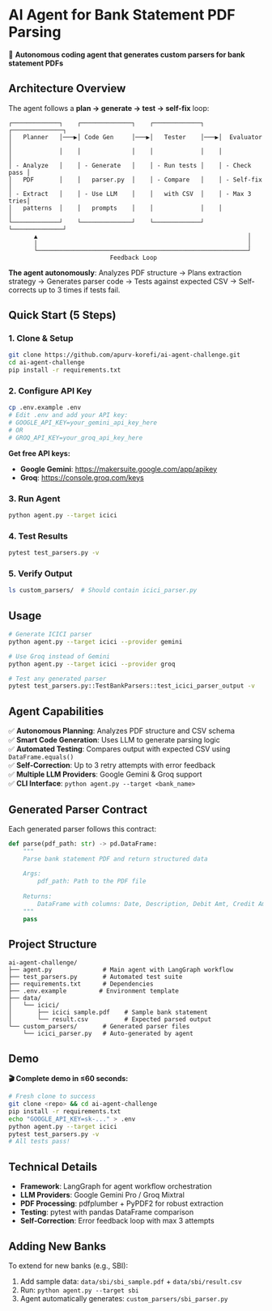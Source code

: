 # AI Agent for Bank Statement PDF Parsing

🤖 **Autonomous coding agent that generates custom parsers for bank statement PDFs**

## Architecture Overview

The agent follows a **plan → generate → test → self-fix** loop:

```
┌─────────────┐    ┌──────────────┐    ┌─────────────┐    ┌──────────────┐
│   Planner   │───▶│ Code Gen     │───▶│   Tester    │───▶│  Evaluator   │
│             │    │              │    │             │    │              │
│ - Analyze   │    │ - Generate   │    │ - Run tests │    │ - Check pass │
│   PDF       │    │   parser.py  │    │ - Compare   │    │ - Self-fix   │
│ - Extract   │    │ - Use LLM    │    │   with CSV  │    │ - Max 3 tries│
│   patterns  │    │   prompts    │    │             │    │              │
└─────────────┘    └──────────────┘    └─────────────┘    └──────────────┘
       ▲                                                          │
       │                                                          │
       └──────────────────────────────────────────────────────────┘
                            Feedback Loop
```

**The agent autonomously**: Analyzes PDF structure → Plans extraction strategy → Generates parser code → Tests against expected CSV → Self-corrects up to 3 times if tests fail.

## Quick Start (5 Steps)

### 1. **Clone & Setup**
```bash
git clone https://github.com/apurv-korefi/ai-agent-challenge.git
cd ai-agent-challenge
pip install -r requirements.txt
```

### 2. **Configure API Key**
```bash
cp .env.example .env
# Edit .env and add your API key:
# GOOGLE_API_KEY=your_gemini_api_key_here
# OR
# GROQ_API_KEY=your_groq_api_key_here
```

**Get free API keys:**
- **Google Gemini**: https://makersuite.google.com/app/apikey
- **Groq**: https://console.groq.com/keys

### 3. **Run Agent**
```bash
python agent.py --target icici
```

### 4. **Test Results**
```bash
pytest test_parsers.py -v
```

### 5. **Verify Output**
```bash
ls custom_parsers/  # Should contain icici_parser.py
```

## Usage

```bash
# Generate ICICI parser
python agent.py --target icici --provider gemini

# Use Groq instead of Gemini
python agent.py --target icici --provider groq

# Test any generated parser
pytest test_parsers.py::TestBankParsers::test_icici_parser_output -v
```

## Agent Capabilities

✅ **Autonomous Planning**: Analyzes PDF structure and CSV schema  
✅ **Smart Code Generation**: Uses LLM to generate parsing logic  
✅ **Automated Testing**: Compares output with expected CSV using `DataFrame.equals()`  
✅ **Self-Correction**: Up to 3 retry attempts with error feedback  
✅ **Multiple LLM Providers**: Google Gemini & Groq support  
✅ **CLI Interface**: `python agent.py --target <bank_name>`

## Generated Parser Contract

Each generated parser follows this contract:

```python
def parse(pdf_path: str) -> pd.DataFrame:
    """
    Parse bank statement PDF and return structured data
    
    Args:
        pdf_path: Path to the PDF file
        
    Returns:
        DataFrame with columns: Date, Description, Debit Amt, Credit Amt, Balance
    """
    pass
```

## Project Structure

```
ai-agent-challenge/
├── agent.py              # Main agent with LangGraph workflow
├── test_parsers.py       # Automated test suite
├── requirements.txt      # Dependencies
├── .env.example         # Environment template
├── data/
│   └── icici/
│       ├── icici sample.pdf    # Sample bank statement
│       └── result.csv          # Expected parsed output
└── custom_parsers/       # Generated parser files
    └── icici_parser.py   # Auto-generated by agent
```

## Demo

**🎬 Complete demo in ≤60 seconds:**

```bash
# Fresh clone to success
git clone <repo> && cd ai-agent-challenge
pip install -r requirements.txt
echo "GOOGLE_API_KEY=sk-..." > .env
python agent.py --target icici
pytest test_parsers.py -v
# All tests pass!
```

## Technical Details

- **Framework**: LangGraph for agent workflow orchestration
- **LLM Providers**: Google Gemini Pro / Groq Mixtral
- **PDF Processing**: pdfplumber + PyPDF2 for robust extraction
- **Testing**: pytest with pandas DataFrame comparison
- **Self-Correction**: Error feedback loop with max 3 attempts

## Adding New Banks

To extend for new banks (e.g., SBI):

1. Add sample data: `data/sbi/sbi_sample.pdf` + `data/sbi/result.csv`
2. Run: `python agent.py --target sbi`
3. Agent automatically generates: `custom_parsers/sbi_parser.py`
